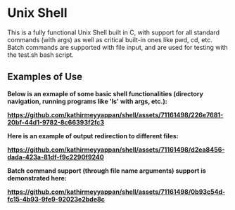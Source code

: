 # Unix Shell

This is a fully functional Unix Shell built in C, with support for all standard commands (with args) as well as critical built-in ones like pwd, cd, etc. Batch commands are supported with file input, and are used for testing with the test.sh bash script.

## Examples of Use
<b>
  
Below is an exmaple of some basic shell functionalities (directory navigation, running programs like 'ls' with args, etc.):

https://github.com/kathirmeyyappan/shell/assets/71161498/226e7681-20bf-44d1-9782-8c66393f2fc3

Here is an example of output redirection to different files:

https://github.com/kathirmeyyappan/shell/assets/71161498/d2ea8456-dada-423a-81df-f9c2290f9240

Batch command support (through file name arguments) support is demonstrated here:

https://github.com/kathirmeyyappan/shell/assets/71161498/0b93c54d-fc15-4b93-9fe9-92023e2bde8c

</b>
